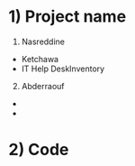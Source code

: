 # 1) Project name
1. Nasreddine
- Ketchawa
- IT Help DeskInventory
2. Abderraouf
-  
-  

# 2) Code

